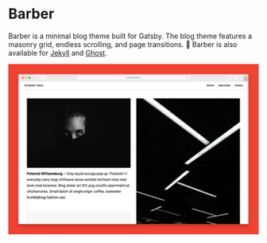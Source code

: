 # Barber
Barber is a minimal blog theme built for Gatsby. The blog theme features a masonry grid, endless scrolling, and page transitions. 💈 Barber is also available for [Jekyll](https://github.com/samesies/barber-jekyll) and [Ghost](https://github.com/samesies/barber-ghost).

![Barber](https://raw.githubusercontent.com/samesies/barber-gatsby/master/barber.jpg "Barber")
